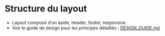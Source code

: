 # Structure du layout
 
- Layout composé d’un aside, header, footer, responsive.
- Voir le guide de design pour les principes détaillés : [DESIGN_GUIDE.md](./DESIGN_GUIDE.md) 